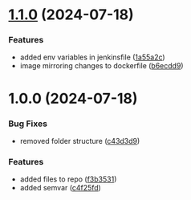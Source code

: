 # [1.1.0](https://github.com/cyse7125-su24-team10/helm-eks-autoscaler/compare/v1.0.0...v1.1.0) (2024-07-18)


### Features

* added env variables in jenkinsfile ([1a55a2c](https://github.com/cyse7125-su24-team10/helm-eks-autoscaler/commit/1a55a2cd915e137304482f153ef037af808ad818))
* image mirroring changes to dockerfile ([b6ecdd9](https://github.com/cyse7125-su24-team10/helm-eks-autoscaler/commit/b6ecdd9159c69891a0992e1e1d57534b48ef4b8a))

# 1.0.0 (2024-07-18)


### Bug Fixes

* removed folder structure ([c43d3d9](https://github.com/cyse7125-su24-team10/helm-eks-autoscaler/commit/c43d3d9991ab1c238f17bb36548a79ae0dfa9613))


### Features

* added files to repo ([f3b3531](https://github.com/cyse7125-su24-team10/helm-eks-autoscaler/commit/f3b3531c7c2d61824fcda6cdd04c26a76fb6f157))
* added semvar ([c4f25fd](https://github.com/cyse7125-su24-team10/helm-eks-autoscaler/commit/c4f25fd51c476a79f03e0282c84eb176e33d19dc))
